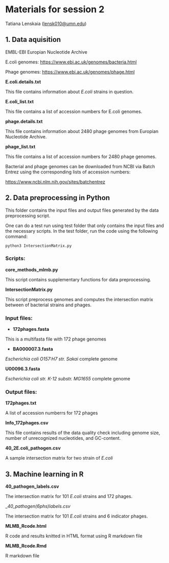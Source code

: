 # Materials for session 2

Tatiana Lenskaia (lensk010@umn.edu)

## 1. Data aquisition

EMBL-EBI Europian Nucleotide Archive

E.coli genomes:
https://www.ebi.ac.uk/genomes/bacteria.html

Phage genomes:
https://www.ebi.ac.uk/genomes/phage.html


__E.coli.details.txt__

This file contains information about _E.coli_ strains in question.

__E.coli_list.txt__

This file contains a list of accession numbers for E.coli genomes.


__phage.details.txt__

This file contains information about 2480 phage genomes from Europian Nucleotide Archive.

__phage_list.txt__

This file contains a list of accession numbers for 2480 phage genomes.


Bacterial and phage genomes can be downloaded from NCBI via Batch Entrez using the corresponding lists of accession numbers:

https://www.ncbi.nlm.nih.gov/sites/batchentrez




## 2. Data preprocessing in Python

This folder contains the input files and output files generated by the data preprocessing script.

One can do a test run using test folder that only contains the input files and the necessary scripts.
In the test folder, run the code using the following command:

`python3 IntersectionMatrix.py`

### Scripts:

__core_methods_mlmb.py__

This script contains supplementary functions for data preprocessing.

__IntersectionMatrix.py__

This script preprocess genomes and computes the intersection matrix between of bacterial strains and phages. 


### Input files:

* __172phages.fasta__

This is a multifasta file with 172 phage genomes

* __BA000007.3.fasta__

_Escherichia coli O157:H7 str. Sakai_ complete genome

__U00096.3.fasta__

_Escherichia coli str. K-12 substr. MG1655_ complete genome

### Output files:

__172phages.txt__

A list of accession numberrs for 172 phages

__Info_172phages.csv__

This file contains results of the data quality check including genome size, number of unrecognized nucleotides, and GC-content.

__40_2E.coli_pathogen.csv__

A sample intersection matrix for two strain of _E.coli_



## 3. Machine learning in R

__40_pathogen_labels.csv__

The intersection matrix for 101 _E.coli_ strains and 172 phages.

__40_pathogen(6phs)_labels.csv__

The intersection matrix for 101 _E.coli_ strains and 6 indicator phages.

__MLMB_Rcode.html__

R code and results knitted in HTML format using R markdown file

__MLMB_Rcode.Rmd__

R markdown file
